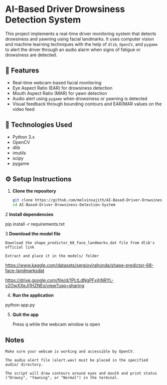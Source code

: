 # AI-Based Driver Drowsiness Detection System

This project implements a real-time driver monitoring system that detects drowsiness and yawning using facial landmarks. It uses computer vision and machine learning techniques with the help of `dlib`, `OpenCV`, and `pygame` to alert the driver through an audio alarm when signs of fatigue or drowsiness are detected.

## 🚀 Features

- Real-time webcam-based facial monitoring
- Eye Aspect Ratio (EAR) for drowsiness detection
- Mouth Aspect Ratio (MAR) for yawn detection
- Audio alert using `pygame` when drowsiness or yawning is detected
- Visual feedback through bounding contours and EAR/MAR values on the video feed

## 🧠 Technologies Used

- Python 3.x
- OpenCV
- dlib
- imutils
- scipy
- pygame


## ⚙️ Setup Instructions

1. **Clone the repository**
   ```bash
   git clone https://github.com/melvinsajith/AI-Based-Driver-Drowsiness-Detection-System.git
   cd AI-Based-Driver-Drowsiness-Detection-System


2 **Install dependencies**

pip install -r requirements.txt

3 **Download the model file**

    Download the shape_predictor_68_face_landmarks.dat file from dlib's official link
   
    Extract and place it in the models/ folder
https://www.kaggle.com/datasets/sergiovirahonda/shape-predictor-68-face-landmarksdat

https://drive.google.com/file/d/1PLtLdNgPFxjhNRYL-v2OwXXeJj1HZNEs/view?usp=sharing

4. **Run the application**

python app.py

5. **Quit the app**

    Press q while the webcam window is open


## Notes

    Make sure your webcam is working and accessible by OpenCV.

    The audio alert file (alert.wav) must be placed in the specified audio/ directory.

    The script will draw contours around eyes and mouth and print status ("Drowsy", "Yawning", or "Normal") in the terminal.


